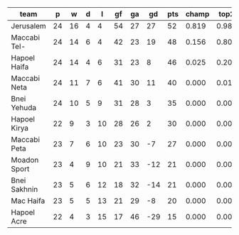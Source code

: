 |     team     | p  | w  | d | l  | gf | ga | gd  | pts | champ | top2  | top3  | top4  |  5-7  | bot4  | bot3  | bot2  |
|--------------|----|----|---|----|----|----|-----|-----|-------|-------|-------|-------|-------|-------|-------|-------|
| Jerusalem    | 24 | 16 | 4 |  4 | 54 | 27 |  27 |  52 | 0.819 | 0.982 | 1.000 | 1.000 | 0.000 | 0.000 | 0.000 | 0.000|
| Maccabi Tel- | 24 | 14 | 6 |  4 | 42 | 23 |  19 |  48 | 0.156 | 0.806 | 0.983 | 1.000 | 0.000 | 0.000 | 0.000 | 0.000|
| Hapoel Haifa | 24 | 14 | 4 |  6 | 31 | 23 |   8 |  46 | 0.025 | 0.200 | 0.873 | 1.000 | 0.000 | 0.000 | 0.000 | 0.000|
| Maccabi Neta | 24 | 11 | 7 |  6 | 41 | 30 |  11 |  40 | 0.000 | 0.013 | 0.143 | 0.937 | 0.063 | 0.000 | 0.000 | 0.000|
| Bnei Yehuda  | 24 | 10 | 5 |  9 | 31 | 28 |   3 |  35 | 0.000 | 0.000 | 0.001 | 0.063 | 0.937 | 0.000 | 0.000 | 0.000|
| Hapoel Kirya | 22 |  9 | 3 | 10 | 28 | 26 |   2 |  30 | 0.000 | 0.000 | 0.000 | 0.000 | 1.000 | 0.000 | 0.000 | 0.000|
| Maccabi Peta | 23 |  7 | 6 | 10 | 23 | 30 |  -7 |  27 | 0.000 | 0.000 | 0.000 | 0.000 | 0.977 | 0.023 | 0.001 | 0.000|
| Moadon Sport | 23 |  4 | 9 | 10 | 21 | 33 | -12 |  21 | 0.000 | 0.000 | 0.000 | 0.000 | 0.023 | 0.977 | 0.674 | 0.262|
| Bnei Sakhnin | 23 |  5 | 6 | 12 | 18 | 32 | -14 |  21 | 0.000 | 0.000 | 0.000 | 0.000 | 0.003 | 0.998 | 0.590 | 0.305|
| Mac Haifa    | 23 |  5 | 5 | 13 | 21 | 29 |  -8 |  20 | 0.000 | 0.000 | 0.000 | 0.000 | 0.000 | 1.000 | 0.735 | 0.453|
| Hapoel Acre  | 22 |  4 | 3 | 15 | 17 | 46 | -29 |  15 | 0.000 | 0.000 | 0.000 | 0.000 | 0.000 | 1.000 | 0.998 | 0.981|
